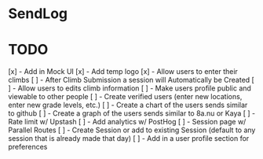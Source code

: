 # SendLog

# TODO

[x] - Add in Mock UI
[x] - Add temp logo
[x] - Allow users to enter their climbs
[ ] - After Climb Submission a session will Automatically be Created
[ ] - Allow users to edits climb information
[ ] - Make users profile public and viewable to other people
[ ] - Create verified users (enter new locations, enter new grade levels, etc.)
[ ] - Create a chart of the users sends similar to github
[ ] - Create a graph of the users sends similar to 8a.nu or Kaya
[ ] - Rate limit w/ Upstash
[ ] - Add analytics w/ PostHog
[ ] - Session page w/ Parallel Routes
[ ] - Create Session or add to existing Session (default to any session that is already made that day)
[ ] - Add in a user profile section for preferences
